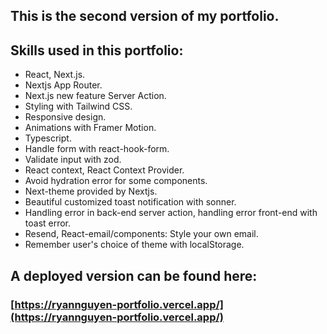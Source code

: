 ## This is the second version of my portfolio.

## Skills used in this portfolio:
   - React, Next.js.
   - Nextjs App Router.
   - Next.js new feature Server Action.
   - Styling with Tailwind CSS.
   - Responsive design.
   - Animations with Framer Motion.
   - Typescript.
   - Handle form with react-hook-form.
   - Validate input with zod.
   - React context, React Context Provider.
   - Avoid hydration error for some components.
   - Next-theme provided by Nextjs.
   - Beautiful customized toast notification with sonner.
   - Handling error in back-end server action, handling error front-end with toast error.
   - Resend, React-email/components: Style your own email.
   - Remember user's choice of theme with localStorage.

## A deployed version can be found here:
   ### [https://ryannguyen-portfolio.vercel.app/](https://ryannguyen-portfolio.vercel.app/)
